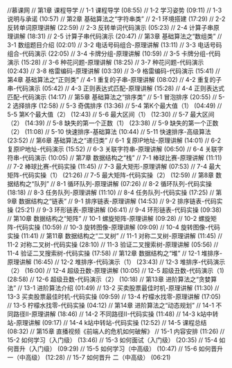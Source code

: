 //慕课网
    // 第1章 课程导学
    // 1-1 课程导学 (08:55)
    // 1-2 学习姿势 (09:11)
    // 1-3 说明与承诺 (10:57)
    // 第2章 基础算法之“字符串类”
    // 2-1 环境搭建 (17:29)
    // 2-2 反转单词原理讲解 (22:59)
    // 2-3 反转单词代码演示 (05:23)
    // 2-4 计算子串原理讲解 (18:31)
    // 2-5 计算子串代码演示 (20:47)
    // 第3章 基础算法之“数组类”
    // 3-1 数组题目介绍 (02:01)
    // 3-2 电话号码组合-原理讲解 (13:11)
    // 3-3 电话号码组合-代码演示 (22:05)
    // 3-4 卡牌分组-原理讲解 (10:59)
    // 3-5 卡牌分组-代码演示 (15:28)
    // 3-6 种花问题-原理讲解 (18:25)
    // 3-7 种花问题-代码演示 (02:43)
    // 3-8 格雷编码-原理讲解 (03:39)
    // 3-9 格雷编码-代码演示 (15:41)
    // 第4章 基础算法之“正则类”
    // 4-1 重复的子串-原理讲解 (08:02)
    // 4-2 重复的子串-代码演示 (05:42)
    // 4-3 正则表达式匹配-原理讲解 (15:28)
    // 4-4 正则表达式匹配-代码演示 (14:17)
    // 第5章 基础算法之“排序类”
    // 5-1 冒泡排序 (20:55)
    // 5-2 选择排序 (12:58)
    // 5-3 奇偶排序 (13:36)
    // 5-4 第K个最大值（1） (04:49)
    // 5-5 第K个最大值（2） (12:43)
    // 5-6 最大区间（1） (12:30)
    // 5-7 最大区间（2） (14:39)
    // 5-8 缺失的第一个正数（1） (23:38)
    // 5-9 缺失的第一个正数（2） (11:08)
    // 5-10 快速排序-基础算法 (10:44)
    // 5-11 快速排序-高级算法 (23:52)
    // 第6章 基础算法之“递归类”
    // 6-1 复原IP地址-原理讲解 (14:01)
    // 6-2 复原IP地址-代码演示 (15:52)
    // 6-3 关联字符串-原理讲解 (06:50)
    // 6-4 关联字符串-代码演示 (10:05)
    // 第7章 数据结构之“栈”
    // 7-1 棒球比赛-原理讲解 (11:11)
    // 7-2 棒球比赛-代码实操 (11:45)
    // 7-3 最大矩形-原理讲解 (07:53)
    // 7-4 最大矩阵-代码实操（1） (21:26)
    // 7-5 最大矩阵-代码实操（2） (12:59)
    // 第8章 数据结构之“队列”
    // 8-1 循环队列-原理讲解 (07:26)
    // 8-2 循环队列-代码实操 (18:18)
    // 8-3 任务队列-原理讲解 (11:10)
    // 8-4 任务队列-代码实操 (17:25)
    // 第9章 数据结构之“链表”
    // 9-1 排序链表-原理讲解 (14:53)
    // 9-2 排序链表-代码实操 (25:21)
    // 9-3 环形链表-原理讲解 (06:41)
    // 9-4 环形链表-代码实操 (09:38)
    // 第10章 数据结构之“矩阵”
    // 10-1 螺旋矩阵-原理讲解 (09:28)
    // 10-2 螺旋矩阵-代码实操 (10:59)
    // 10-3 旋转图像-原理讲解 (09:09)
    // 10-4 旋转图像-代码实操 (11:41)
    // 第11章 数据结构之“二叉树”
    // 11-1 对称二叉树-原理讲解 (11:45)
    // 11-2 对称二叉树-代码实操 (28:10)
    // 11-3 验证二叉搜索树-原理讲解 (05:56)
    // 11-4 验证二叉搜索树-代码实操 (17:58)
    // 第12章 数据结构之“堆”
    // 12-1 堆排序-原理讲解 (16:45)
    // 12-2 堆排序-代码演示（1） (23:43)
    // 12-3 堆排序-代码演示（2） (16:00)
    // 12-4 超级丑数-原理讲解 (10:05)
    // 12-5 超级丑数-代码演示（1) (28:58)
    // 12-6 超级丑数-代码演示（2） (10:18)
    // 第13章 进阶算法之“贪婪算法”
    // 13-1 进阶算法介绍 (01:49)
    // 13-2 买卖股票最佳时机-原理讲解 (11:30)
    // 13-3 买卖股票最佳时机-代码实操 (09:59)
    // 13-4 柠檬水找零-原理讲解 (17:05)
    // 13-5 柠檬水找零-代码实操 (04:12)
    // 第14章 进阶算法之“动态规划”
    // 14-1 不同路径II-原理讲解 (18:46)
    // 14-2 不同路径II-代码实操 (11:48)
    // 14-3 k站中转站-原理讲解 (09:17)
    // 14-4 k站中转站-代码实操 (12:52)
    // 14-5 课程总结 (08:32)
    // 第15章 直播视频《前端人的危机如何破解》
    // 15-1 内容安排 (11:26)
    // 15-2 如何学习（入门级） (13:46)
    // 15-3 如何面试（入门级） (20:35)
    // 15-4 如何晋升（入门级） (09:29)
    // 15-5 如何学习（中高级） (10:47)
    // 15-6 如何晋升 一（中高级） (12:28)
    // 15-7 如何晋升 二（中高级） (06:21)